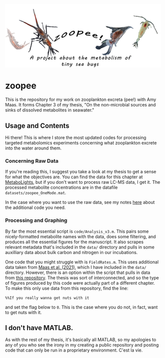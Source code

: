 ![silly banner photo](figs/Banner.png)
# zoopee
This is the repository for my work on zooplankton excreta (pee!) with Amy Maas. It forms Chapter 3 of my thesis, "On the non-microbial sources and sinks of dissolved metabolites in seawater."

## Usage and Contents
Hi there! This is where I store the most updated codes for processing targeted metabolomics experiments concerning what zooplankton excrete into the water around them.

### Concerning Raw Data
If you're reading this, I suggest you take a look at my thesis to get a sense for what the objectives are. You can find the data for this chapter at [MetaboLights](https://www.ebi.ac.uk/metabolights/editor/study/MTBLS9061), but if you don't want to process raw LC-MS data, I get it. The processed metabolite concentrations are in the datafile `datasets/zoopee_OneMode.mat`.

In the case where you want to use the raw data, see my notes [here](https://github.com/germo006/Chemstation-S) about the additional code you need. 

### Processing and Graphing
By far the most essential script is `code/Analysis_v3.m`. This pairs some nicely-formatted metabolite names with the data, does some filtering, and produces all the essential figures for the manuscript. It also scrapes relevant metadata that's included in the `data/` directory and pulls in some auxilliary data about bulk carbon and nitrogen in our incubations. 

One code that you might struggle with is `FieldRates.m`. This uses additional data taken from [Maas et al. (2021)](doi:10.1093/plankt/fbab037), which I have included in the `data/` directory. However, there is an option within the script that pulls in data from [this repository](https://github.com/germo006/Chemstation-S). The thesis was sort of interconnected, and so the type of figures produced by this code were actually part of a different chapter. To make this only use data from this repository, find the line:
```
%%If you really wanna get nuts with it
``` 
and set the flag below to `0`. This is the case where you do not, in fact, want to get nuts with it. 

## I don't have MATLAB.
As with the rest of my thesis, it's basically all MATLAB, so my apologies to any of you who see the irony in my creating a public repository and posting code that can only be run in a proprietary environment. C'est la vie.

